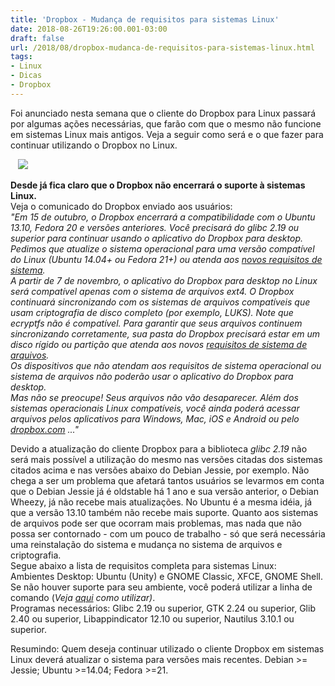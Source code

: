 ```yaml
---
title: 'Dropbox - Mudança de requisitos para sistemas Linux'
date: 2018-08-26T19:26:00.001-03:00
draft: false
url: /2018/08/dropbox-mudanca-de-requisitos-para-sistemas-linux.html
tags: 
- Linux
- Dicas
- Dropbox
---
```


Foi anunciado nesta semana que o cliente do Dropbox para Linux passará por algumas ações necessárias, que farão com que o mesmo não funcione em sistemas Linux mais antigos. Veja a seguir como será e o que fazer para continuar utilizando o Dropbox no Linux.

  
  
  

   [![](https://2.bp.blogspot.com/-OL4hXCZDAx8/W4NF2mzcPsI/AAAAAAAAJHE/-yPwGi_iZCs0yBoXUmJpKZYyuKutDlhMQCLcBGAs/s200/dropbox.png)](https://2.bp.blogspot.com/-OL4hXCZDAx8/W4NF2mzcPsI/AAAAAAAAJHE/-yPwGi_iZCs0yBoXUmJpKZYyuKutDlhMQCLcBGAs/s1600/dropbox.png)

  

**Desde já fica claro que o Dropbox não encerrará o suporte à sistemas Linux.**  
Veja o comunicado do Dropbox enviado aos usuários:  
_"Em 15 de outubro, o Dropbox encerrará a compatibilidade com o Ubuntu 13.10, Fedora 20 e versões anteriores. Você precisará do glibc 2.19 ou superior para continuar usando o aplicativo do Dropbox para desktop. Pedimos que atualize o sistema operacional para uma versão compatível do Linux (Ubuntu 14.04+ ou Fedora 21+) ou atenda aos [novos requisitos de sistema](https://www.dropbox.com/l/AABx5WsUv19St0HR6Ewmcp-Bp0u8Rc0zXa4#linux).  
A partir de 7 de novembro, o aplicativo do Dropbox para desktop no Linux será compatível apenas com o sistema de arquivos ext4. O Dropbox continuará sincronizando com os sistemas de arquivos compatíveis que usam criptografia de disco completo (por exemplo, LUKS). Note que ecryptfs não é compatível. Para garantir que seus arquivos continuem sincronizando corretamente, sua pasta do Dropbox precisará estar em um disco rígido ou partição que atenda aos novos [requisitos de sistema de arquivos](https://www.dropbox.com/l/AAD4xeRciRp_zNxeAo84W6t4rzDlfWqqfWA#desktop).  
Os dispositivos que não atendam aos requisitos de sistema operacional ou sistema de arquivos não poderão usar o aplicativo do Dropbox para desktop.  
Mas não se preocupe! Seus arquivos não vão desaparecer. Além dos sistemas operacionais Linux compatíveis, você ainda poderá acessar arquivos pelos aplicativos para Windows, Mac, iOS e Android ou pelo [dropbox.com](https://www.dropbox.com/) ..."_  

Devido a atualização do cliente Dropbox para a biblioteca _glibc 2.19_ não será mais possível a utilização do mesmo nas versões citadas dos sistemas citados acima e nas versões abaixo do Debian Jessie, por exemplo. Não chega a ser um problema que afetará tantos usuários se levarmos em conta que o Debian Jessie já é oldstable há 1 ano e sua versão anterior, o Debian Wheezy, já não recebe mais atualizações. No Ubuntu é a mesma idéia, já que a versão 13.10 também não recebe mais suporte. Quanto aos sistemas de arquivos pode ser que ocorram mais problemas, mas nada que não possa ser contornado - com um pouco de trabalho - só que será necessária uma reinstalação do sistema e mudança no sistema de arquivos e criptografia.  
Segue abaixo a lista de requisitos completa para sistemas Linux:  
Ambientes Desktop: Ubuntu (Unity) e GNOME Classic, XFCE, GNOME Shell. Se não houver suporte para seu ambiente, você poderá utilizar a linha de comando (_Veja [aqui](https://www.dropbox.com/help/desktop-web/linux-commands) como utilizar)_.  
Programas necessários: Glibc 2.19 ou superior, GTK 2.24 ou superior, Glib 2.40 ou superior, Libappindicator 12.10 ou superior, Nautilus 3.10.1 ou superior.

Resumindo: Quem deseja continuar utilizado o cliente Dropbox em sistemas Linux deverá atualizar o sistema para versões mais recentes. Debian >= Jessie; Ubuntu >=14.04; Fedora >=21.